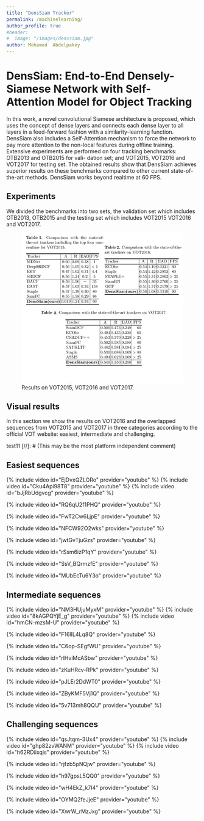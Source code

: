```yaml
---
title: "DensSiam Tracker"
permalink: /machinelearning/
author_profile: true
#header:
#  image: "/images/denssiam.jpg"
author: Mohamed  Abdelpakey
---
```

# DensSiam: End-to-End Densely-Siamese Network with Self-Attention Model for Object Tracking



<p class="text-justify">In this work, a novel convolutional Siamese architecture is proposed, which uses the concept of dense layers
and connects each dense layer to all layers in a feed-forward fashion with a similarity-learning function.
 DensSiam also includes a Self-Attention mechanism to force the network to pay more attention to the
non-local features during offline training. Extensive experiments are performed on four tracking benchmarks: OTB2013 and OTB2015 for vali-
dation set; and VOT2015, VOT2016 and VOT2017 for testing set. The
obtained results show that DensSiam achieves superior results on these
benchmarks compared to other current state-of-the-art methods. DensSiam works beyond realtime at 60 FPS.
</p>

## Experiments

<p class="text-justify">We divided the benchmarks into two sets, the validation set which includes
 OTB2013, OTB2015 and the testing set which includes VOT2015 VOT2016 and VOT2017.</p>

<figure>
  <img src="/images/tables.jpg" alt="this is a placeholder image">
  <figcaption>Results on VOT2015, VOT2016 and VOT2017.</figcaption>
</figure>

## Visual results

<p class="text-justify">In this section  we show the results on VOT2016 and the overlapped sequences from VOT2015 and VOT2017
in three categories according to the official VOT website: easiest, intermediate and challenging.</p>


test11
[//]: # (This may be the most platform independent comment)
## Easiest sequences
{% include video id="EjDvxQZLORo" provider="youtube" %}
{% include video id="Cku4Api98T8" provider="youtube" %}
{% include video id="bJjRbUdgvcg" provider="youtube" %}

{% include video id="RQ6qU2f1PHQ" provider="youtube" %}

{% include video id="FwT2Cw6LjpE" provider="youtube" %}

{% include video id="NFCW92O2wks" provider="youtube" %}

{% include video id="jwtGvTjuGzs" provider="youtube" %}

{% include video id="rSsm6izP1qY" provider="youtube" %}

{% include video id="SsV_BQrmzfE" provider="youtube" %}

{% include video id="MUbEcTu6Y3o" provider="youtube" %}

## Intermediate sequences

{% include video id="NM3HUjuMyxM" provider="youtube" %}
{% include video id="8kAGPQYjE_g" provider="youtube" %}
{% include video id="hmCN-mzsM-U" provider="youtube" %}

{% include video id="F16lIL4Lq8Q" provider="youtube" %}

{% include video id="C6op-SEgfWU" provider="youtube" %}

{% include video id="rlHviMcASbw" provider="youtube" %}

{% include video id="zKuHRcv-RPk" provider="youtube" %}

{% include video id="pJLEr2DdWT0" provider="youtube" %}

{% include video id="ZByKMF5Vj1Q" provider="youtube" %}

{% include video id="5v713mh8QQU" provider="youtube" %}
## Challenging sequences

{% include video id="qsJtqm-3Ux4" provider="youtube" %}
{% include video id="ghp82zvWANM" provider="youtube" %}
{% include video id="h62RDiixqis" provider="youtube" %}

{% include video id="rjfzb5pNQjw" provider="youtube" %}

{% include video id="h97gpsL5QQ0" provider="youtube" %}

{% include video id="wH4EkZ_k7I4" provider="youtube" %}

{% include video id="OYMQ2feJjeE" provider="youtube" %}

{% include video id="XwrW_rMzJxg" provider="youtube" %}
<div align="center" style="margin:auto;padding-top:10px">
   <div style="width:15%">
          <script type="text/javascript" id="clstr_globe" src="//cdn.clustrmaps.com/globe.js?d=7EfsL0ZB6FWpmyqdB88hMCZWpkmt6JJtLoUDpup7WYE"></script>
		    
   </div>
</div>
